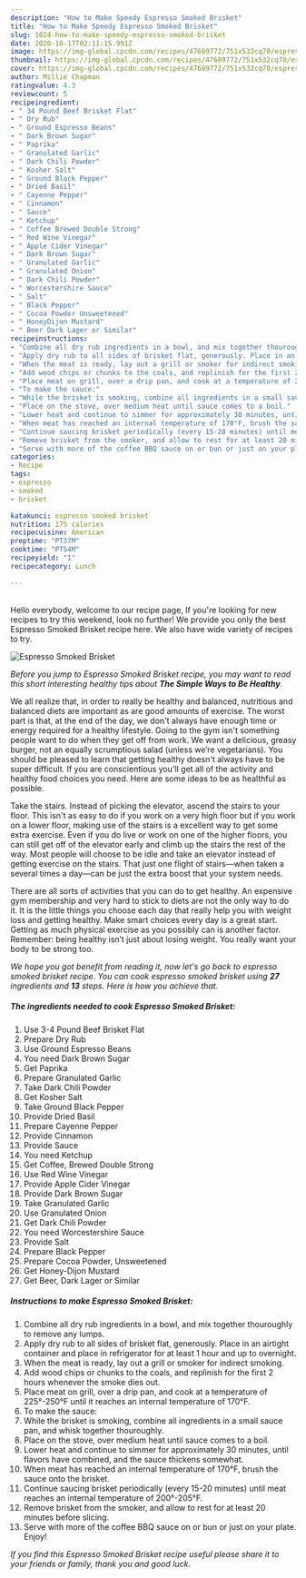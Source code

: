 ```yaml
---
description: "How to Make Speedy Espresso Smoked Brisket"
title: "How to Make Speedy Espresso Smoked Brisket"
slug: 1024-how-to-make-speedy-espresso-smoked-brisket
date: 2020-10-17T02:11:15.991Z
image: https://img-global.cpcdn.com/recipes/47689772/751x532cq70/espresso-smoked-brisket-recipe-main-photo.jpg
thumbnail: https://img-global.cpcdn.com/recipes/47689772/751x532cq70/espresso-smoked-brisket-recipe-main-photo.jpg
cover: https://img-global.cpcdn.com/recipes/47689772/751x532cq70/espresso-smoked-brisket-recipe-main-photo.jpg
author: Millie Chapman
ratingvalue: 4.3
reviewcount: 5
recipeingredient:
- " 34 Pound Beef Brisket Flat"
- " Dry Rub"
- " Ground Espresso Beans"
- " Dark Brown Sugar"
- " Paprika"
- " Granulated Garlic"
- " Dark Chili Powder"
- " Kosher Salt"
- " Ground Black Pepper"
- " Dried Basil"
- " Cayenne Pepper"
- " Cinnamon"
- " Sauce"
- " Ketchup"
- " Coffee Brewed Double Strong"
- " Red Wine Vinegar"
- " Apple Cider Vinegar"
- " Dark Brown Sugar"
- " Granulated Garlic"
- " Granulated Onion"
- " Dark Chili Powder"
- " Worcestershire Sauce"
- " Salt"
- " Black Pepper"
- " Cocoa Powder Unsweetened"
- " HoneyDijon Mustard"
- " Beer Dark Lager or Similar"
recipeinstructions:
- "Combine all dry rub ingredients in a bowl, and mix together thouroughly to remove any lumps."
- "Apply dry rub to all sides of brisket flat, generously. Place in an airtight container and place in refrigerator for at least 1 hour and up to overnight."
- "When the meat is ready, lay out a grill or smoker for indirect smoking."
- "Add wood chips or chunks to the coals, and replinish for the first 2 hours whenever the smoke dies out."
- "Place meat on grill, over a drip pan, and cook at a temperature of 225°-250°F until it reaches an internal temperature of 170°F."
- "To make the sauce:"
- "While the brisket is smoking, combine all ingredients in a small sauce pan, and whisk together thouroughly."
- "Place on the stove, over medium heat until sauce comes to a boil."
- "Lower heat and continue to simmer for approximately 30 minutes, until flavors have combined, and the sauce thickens somewhat."
- "When meat has reached an internal temperature of 170°F, brush the sauce onto the brisket."
- "Continue saucing brisket periodically (every 15-20 minutes) until meat reaches an internal temperature of 200°-205°F."
- "Remove brisket from the smoker, and allow to rest for at least 20 minutes before slicing."
- "Serve with more of the coffee BBQ sauce on or bun or just on your plate. Enjoy!"
categories:
- Recipe
tags:
- espresso
- smoked
- brisket

katakunci: espresso smoked brisket 
nutrition: 175 calories
recipecuisine: American
preptime: "PT37M"
cooktime: "PT54M"
recipeyield: "1"
recipecategory: Lunch

---
```

<br>
Hello everybody, welcome to our recipe page, If you're looking for new recipes to try this weekend, look no further! We provide you only the best Espresso Smoked Brisket recipe here. We also have wide variety of recipes to try.
<br>


![Espresso Smoked Brisket](https://img-global.cpcdn.com/recipes/47689772/751x532cq70/espresso-smoked-brisket-recipe-main-photo.jpg)

<i>Before you jump to Espresso Smoked Brisket recipe, you may want to read this short interesting healthy tips about <strong>The Simple Ways to Be Healthy</strong>.</i>

We all realize that, in order to really be healthy and balanced, nutritious and balanced diets are important as are good amounts of exercise. The worst part is that, at the end of the day, we don't always have enough time or energy required for a healthy lifestyle. Going to the gym isn't something people want to do when they get off from work. We want a delicious, greasy burger, not an equally scrumptious salad (unless we’re vegetarians). You should be pleased to learn that getting healthy doesn't always have to be super difficult. If you are conscientious you'll get all of the activity and healthy food choices you need. Here are some ideas to be as healthful as possible.

Take the stairs. Instead of picking the elevator, ascend the stairs to your floor. This isn't as easy to do if you work on a very high floor but if you work on a lower floor, making use of the stairs is a excellent way to get some extra exercise. Even if you do live or work on one of the higher floors, you can still get off of the elevator early and climb up the stairs the rest of the way. Most people will choose to be idle and take an elevator instead of getting exercise on the stairs. That just one flight of stairs—when taken a several times a day—can be just the extra boost that your system needs. 

There are all sorts of activities that you can do to get healthy. An expensive gym membership and very hard to stick to diets are not the only way to do it. It is the little things you choose each day that really help you with weight loss and getting healthy. Make smart choices every day is a great start. Getting as much physical exercise as you possibly can is another factor. Remember: being healthy isn’t just about losing weight. You really want your body to be strong too. 


<i>We hope you got benefit from reading it, now let's go back to espresso smoked brisket recipe. You can cook espresso smoked brisket using <strong>27</strong> ingredients and <strong>13</strong> steps. Here is how you achieve that.
</i>

##### The ingredients needed to cook Espresso Smoked Brisket:

1. Use  3-4 Pound Beef Brisket Flat
1. Prepare  Dry Rub
1. Use  Ground Espresso Beans
1. You need  Dark Brown Sugar
1. Get  Paprika
1. Prepare  Granulated Garlic
1. Take  Dark Chili Powder
1. Get  Kosher Salt
1. Take  Ground Black Pepper
1. Provide  Dried Basil
1. Prepare  Cayenne Pepper
1. Provide  Cinnamon
1. Provide  Sauce
1. You need  Ketchup
1. Get  Coffee, Brewed Double Strong
1. Use  Red Wine Vinegar
1. Provide  Apple Cider Vinegar
1. Provide  Dark Brown Sugar
1. Take  Granulated Garlic
1. Use  Granulated Onion
1. Get  Dark Chili Powder
1. You need  Worcestershire Sauce
1. Provide  Salt
1. Prepare  Black Pepper
1. Prepare  Cocoa Powder, Unsweetened
1. Get  Honey-Dijon Mustard
1. Get  Beer, Dark Lager or Similar


##### Instructions to make Espresso Smoked Brisket:

1. Combine all dry rub ingredients in a bowl, and mix together thouroughly to remove any lumps.
1. Apply dry rub to all sides of brisket flat, generously. Place in an airtight container and place in refrigerator for at least 1 hour and up to overnight.
1. When the meat is ready, lay out a grill or smoker for indirect smoking.
1. Add wood chips or chunks to the coals, and replinish for the first 2 hours whenever the smoke dies out.
1. Place meat on grill, over a drip pan, and cook at a temperature of 225°-250°F until it reaches an internal temperature of 170°F.
1. To make the sauce:
1. While the brisket is smoking, combine all ingredients in a small sauce pan, and whisk together thouroughly.
1. Place on the stove, over medium heat until sauce comes to a boil.
1. Lower heat and continue to simmer for approximately 30 minutes, until flavors have combined, and the sauce thickens somewhat.
1. When meat has reached an internal temperature of 170°F, brush the sauce onto the brisket.
1. Continue saucing brisket periodically (every 15-20 minutes) until meat reaches an internal temperature of 200°-205°F.
1. Remove brisket from the smoker, and allow to rest for at least 20 minutes before slicing.
1. Serve with more of the coffee BBQ sauce on or bun or just on your plate. Enjoy!


<i>If you find this Espresso Smoked Brisket recipe useful please share it to your friends or family, thank you and good luck.</i>
